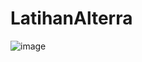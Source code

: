 # LatihanAlterra

![image](https://user-images.githubusercontent.com/108667319/186585244-e18edbbc-22b8-4d19-a976-04229a7c30f2.png)

